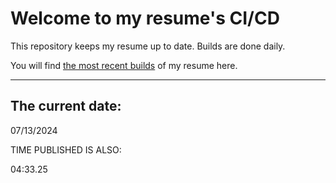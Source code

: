 # Welcome to my resume's CI/CD
This repository keeps my resume up to date. Builds are done daily.
  
You will find [the most recent builds](output/) of my resume here.
* * *
 
## The current date:  
 07/13/2024 
   
  
  
 TIME PUBLISHED IS ALSO: 
  
 04:33.25 
  
  
